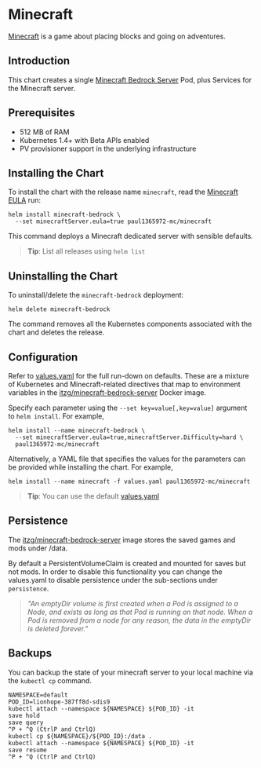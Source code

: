 # Minecraft

[Minecraft](https://minecraft.net/en/) is a game about placing blocks and going on adventures.

## Introduction

This chart creates a single [Minecraft Bedrock Server](https://www.minecraft.net/en-us/download/server/bedrock/) Pod, plus Services for the Minecraft server.

## Prerequisites

- 512 MB of RAM
- Kubernetes 1.4+ with Beta APIs enabled
- PV provisioner support in the underlying infrastructure

## Installing the Chart

To install the chart with the release name `minecraft`, read the [Minecraft EULA](https://account.mojang.com/documents/minecraft_eula) run:

```shell
helm install minecraft-bedrock \
  --set minecraftServer.eula=true paul1365972-mc/minecraft
```

This command deploys a Minecraft dedicated server with sensible defaults.

> **Tip**: List all releases using `helm list`

## Uninstalling the Chart

To uninstall/delete the `minecraft-bedrock` deployment:

```shell
helm delete minecraft-bedrock
```

The command removes all the Kubernetes components associated with the chart and deletes the release.

## Configuration

Refer to [values.yaml](values.yaml) for the full run-down on defaults. These are a mixture of Kubernetes and Minecraft-related directives that map to environment variables in the [itzg/minecraft-bedrock-server](https://hub.docker.com/r/itzg/minecraft-bedrock-server/) Docker image.

Specify each parameter using the `--set key=value[,key=value]` argument to `helm install`. For example,

```shell
helm install --name minecraft-bedrock \
  --set minecraftServer.eula=true,minecraftServer.Difficulty=hard \
  paul1365972-mc/minecraft
```

Alternatively, a YAML file that specifies the values for the parameters can be provided while installing the chart. For example,

```shell
helm install --name minecraft -f values.yaml paul1365972-mc/minecraft
```

> **Tip**: You can use the default [values.yaml](values.yaml)

## Persistence

The [itzg/minecraft-bedrock-server](https://hub.docker.com/r/itzg/minecraft-bedrock-server/) image stores the saved games and mods under /data.

By default a PersistentVolumeClaim is created and mounted for saves but not mods. In order to disable this functionality
you can change the values.yaml to disable persistence under the sub-sections under `persistence`.

> *"An emptyDir volume is first created when a Pod is assigned to a Node, and exists as long as that Pod is running on that node. When a Pod is removed from a node for any reason, the data in the emptyDir is deleted forever."*

## Backups

You can backup the state of your minecraft server to your local machine via the `kubectl cp` command.  

```shell
NAMESPACE=default
POD_ID=lionhope-387ff8d-sdis9
kubectl attach --namespace ${NAMESPACE} ${POD_ID} -it
save hold
save query
^P + ^Q (CtrlP and CtrlQ)
kubectl cp ${NAMESPACE}/${POD_ID}:/data .
kubectl attach --namespace ${NAMESPACE} ${POD_ID} -it
save resume
^P + ^Q (CtrlP and CtrlQ)
```
